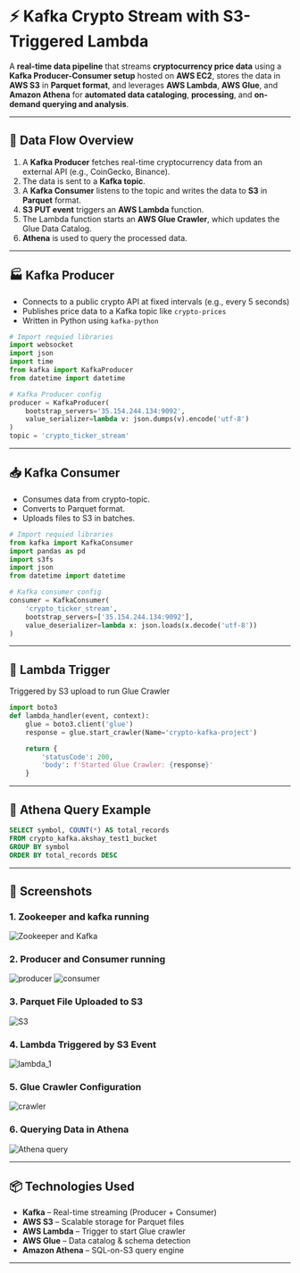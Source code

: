 # ⚡ Kafka Crypto Stream with S3-Triggered Lambda

A **real-time data pipeline** that streams **cryptocurrency price data** using a **Kafka Producer-Consumer setup** hosted on **AWS EC2**, stores the data in **AWS S3** in **Parquet format**, and leverages **AWS Lambda**, **AWS Glue**, and **Amazon Athena** for **automated data cataloging**, **processing**, and **on-demand querying and analysis**.

---

## 🔁 Data Flow Overview

1. A **Kafka Producer** fetches real-time cryptocurrency data from an external API (e.g., CoinGecko, Binance).
2. The data is sent to a **Kafka topic**.
3. A **Kafka Consumer** listens to the topic and writes the data to **S3** in **Parquet** format.
4. **S3 PUT event** triggers an **AWS Lambda** function.
5. The Lambda function starts an **AWS Glue Crawler**, which updates the Glue Data Catalog.
6. **Athena** is used to query the processed data.

---

## 🏭 Kafka Producer

- Connects to a public crypto API at fixed intervals (e.g., every 5 seconds)
- Publishes price data to a Kafka topic like `crypto-prices`
- Written in Python using `kafka-python`

```python
# Import requied libraries
import websocket
import json
import time 
from kafka import KafkaProducer
from datetime import datetime

# Kafka Producer config
producer = KafkaProducer(
    bootstrap_servers='35.154.244.134:9092',
    value_serializer=lambda v: json.dumps(v).encode('utf-8')
)
topic = 'crypto_ticker_stream'
```

---
## 📥 Kafka Consumer 
- Consumes data from crypto-topic.
- Converts to Parquet format.
- Uploads files to S3 in batches.

```python
# Import requied libraries
from kafka import KafkaConsumer
import pandas as pd
import s3fs
import json
from datetime import datetime

# Kafka consumer config
consumer = KafkaConsumer(
    'crypto_ticker_stream',
    bootstrap_servers=['35.154.244.134:9092'],
    value_deserializer=lambda x: json.loads(x.decode('utf-8'))
)
```
---
## 🧠 Lambda Trigger
Triggered by S3 upload to run Glue Crawler

```python
import boto3
def lambda_handler(event, context):
    glue = boto3.client('glue')
    response = glue.start_crawler(Name='crypto-kafka-project')  

    return {
        'statusCode': 200,
        'body': f'Started Glue Crawler: {response}'
    }
```
---
## 🧠 Athena Query Example

```sql
SELECT symbol, COUNT(*) AS total_records
FROM crypto_kafka.akshay_test1_bucket
GROUP BY symbol
ORDER BY total_records DESC
```
---

## 📸 Screenshots

### 1. Zookeeper and kafka running
![Zookeeper and Kafka](https://github.com/user-attachments/assets/e0d71009-ae26-45b1-8314-ce17f58a3c27)

### 2. Producer and Consumer running 
![producer](https://github.com/user-attachments/assets/2ec044a1-80a8-489a-8090-8fc87c3bde22)
![consumer](https://github.com/user-attachments/assets/79db1ba5-e1eb-4c85-ad26-9e4206c2a4be)

### 3. Parquet File Uploaded to S3
![S3](https://github.com/user-attachments/assets/8d3b9fc0-62de-4066-ab16-2d11c4ada023)

### 4. Lambda Triggered by S3 Event
![lambda_1](https://github.com/user-attachments/assets/1b92f040-e552-467b-8cef-f92c20767da4)

### 5. Glue Crawler Configuration
![crawler](https://github.com/user-attachments/assets/3310c447-d90d-4da0-9144-dafcb4c85f45)

### 6. Querying Data in Athena
![Athena query](https://github.com/user-attachments/assets/9a1a50ce-2843-48d7-a0a5-91f17b842891)

---

## 📦 Technologies Used

- **Kafka** – Real-time streaming (Producer + Consumer)
- **AWS S3** – Scalable storage for Parquet files
- **AWS Lambda** – Trigger to start Glue crawler
- **AWS Glue** – Data catalog & schema detection
- **Amazon Athena** – SQL-on-S3 query engine

---


